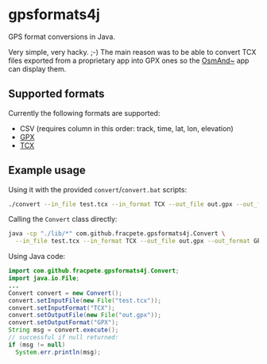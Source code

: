 # gpsformats4j

GPS format conversions in Java.

Very simple, very hacky. ;-) The main reason was to be able to convert
TCX files exported from a proprietary app into GPX ones so the 
[OsmAnd~](https://fossdroid.com/a/osmand~.html) app can display them.

## Supported formats

Currently the following formats are supported:

* CSV (requires column in this order: track, time, lat, lon, elevation)
* [GPX](https://en.wikipedia.org/wiki/GPS_Exchange_Format)
* [TCX](https://en.wikipedia.org/wiki/Training_Center_XML)

## Example usage

Using it with the provided `convert`/`convert.bat` scripts:

```bash
./convert --in_file test.tcx --in_format TCX --out_file out.gpx --out_format GPX
```

Calling the `Convert` class directly:

```bash
java -cp "./lib/*" com.github.fracpete.gpsformats4j.Convert \
  --in_file test.tcx --in_format TCX --out_file out.gpx --out_format GPX
```

Using Java code:

```java
import com.github.fracpete.gpsformats4j.Convert;
import java.io.File;
...
Convert convert = new Convert();
convert.setInputFile(new File("test.tcx"));
convert.setInputFormat("TCX");
convert.setOutputFile(new File("out.gpx"));
convert.setOutputFormat("GPX");
String msg = convert.execute();
// successful if null returned:
if (msg != null)
  System.err.println(msg);
```
